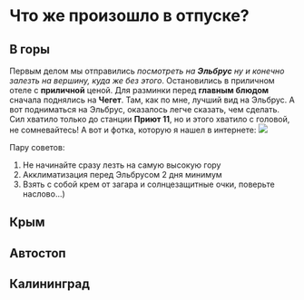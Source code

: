 # Что же произошло в отпуске?


## В горы 
Первым делом мы отправились *посмотреть на __Эльбрус__ ну и конечно залезть на вершину, куда же без этого*. Остановились в приличном отеле с **приличной** ценой. Для разминки перед **главным блюдом** сначала поднялись на __**Чегет**__. Там, как по мне, лучший вид на Эльбрус. А вот подниматься на Эльбрус, оказалось легче сказать, чем сделать. Сил хватило только до станции **Приют 11**, но и этого хватило с головой, не сомневайтесь! 
А вот и фотка, которую я нашел в интернете:
![](kavk.jpg)

Пару советов: 
1. Не начинайте сразу лезть на самую высокую гору
2. Акклиматизация перед Эльбрусом 2 дня минимум
3. Взять с собой крем от загара и солнцезащитные очки, поверьте наслово...)

## Крым


## Автостоп


## Калининград


